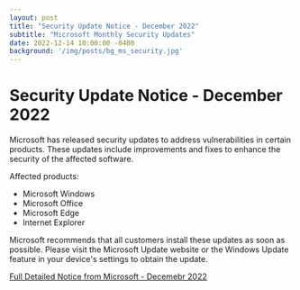 ```yaml
---
layout: post
title: "Security Update Notice - December 2022"
subtitle: "Microsoft Monthly Security Updates"
date: 2022-12-14 10:00:00 -0400
background: '/img/posts/bg_ms_security.jpg'
---
```


# Security Update Notice - December 2022

Microsoft has released security updates to address vulnerabilities in certain products. These updates include improvements and fixes to enhance the security of the affected software.

Affected products:
- Microsoft Windows
- Microsoft Office
- Microsoft Edge
- Internet Explorer

Microsoft recommends that all customers install these updates as soon as possible. Please visit the Microsoft Update website or the Windows Update feature in your device's settings to obtain the update.

[Full Detailed Notice from Microsoft - Decemebr 2022](https://msrc.microsoft.com/update-guide/releaseNote/2022-Dec)
